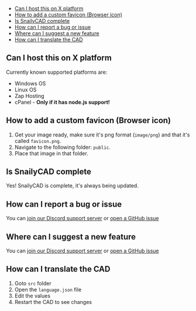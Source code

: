 - [Can I host this on X platform](#can-i-host-this-on-x-platform)
- [How to add a custom favicon (Browser icon)](#how-to-add-a-custom-favicon-browser-icon)
- [Is SnailyCAD complete](#is-snailycad-complete)
- [How can I report a bug or issue](#how-can-i-report-a-bug-or-issue)
- [Where can I suggest a new feature](#where-can-i-suggest-a-new-feature)
- [How can I translate the CAD](#how-can-i-translate-the-cad)

## Can I host this on X platform

Currently known supported platforms are:

- Windows OS
- Linux OS
- Zap Hosting
- cPanel - **Only if it has node.js support!**

## How to add a custom favicon (Browser icon)

1. Get your image ready, make sure it's png format (`image/png`) and that it's called `favicon.png`.
2. Navigate to the following folder: `public`.
3. Place that image in that folder.

## Is SnailyCAD complete

Yes! SnailyCAD is complete, it's always being updated.

## How can I report a bug or issue

You can [join our Discord support server](https://discord.gg/eGnrPqEH7U) or [open a GitHub issue](https://github.com/Dev-CasperTheGhost/snaily-cadv3/issues/new?assignees=Dev-CasperTheGhost&labels=&template=bug_report.md&title=%5BBug%5D)

## Where can I suggest a new feature

<!---
TODO: @Dev-CasperTheGhost add feature request template
-->

You can [join our Discord support server](https://discord.gg/eGnrPqEH7U) or [open a GitHub issue](https://github.com/Dev-CasperTheGhost/snaily-cadv3/issues/new)

## How can I translate the CAD

1. Goto `src` folder
2. Open the `language.json` file
3. Edit the values
4. Restart the CAD to see changes
